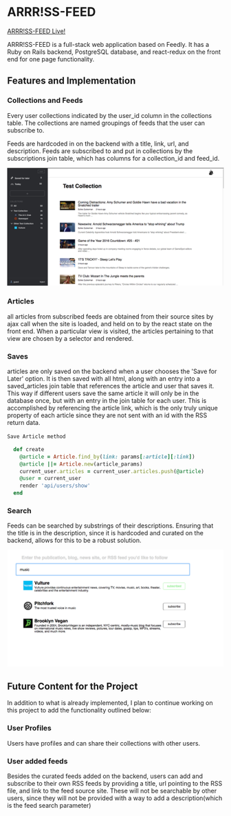 # ARRR!SS-FEED

[ARRR!SS-FEED Live!](https://arrr-ss-feed.herokuapp.com/#/collection_view)

ARRR!SS-FEED is a full-stack web application based on Feedly.  It has a Ruby on Rails backend, PostgreSQL database, and react-redux on the front end for one page functionality.

## Features and Implementation

### Collections and Feeds

  Every user collections indicated by the user_id column in the collections table.  The collections are named groupings of feeds that the user can subscribe to.

  Feeds are hardcoded in on the backend with a title, link, url, and description.  Feeds are subscribed to and put in collections by the subscriptions join table, which has columns for a collection_id and feed_id.

  ![Collection View Screenshot](app/assets/images/Collection_View_Screenshot.png)

### Articles
  all articles from subscribed feeds are obtained from their source sites by ajax call when the site is loaded, and held on to by the react state on the front end.  When a particular view is visited, the articles pertaining to that view are chosen by a selector and rendered.

### Saves
  articles are only saved on the backend when a user chooses the 'Save for Later' option.  It is then saved with all html, along with an entry into a saved_articles join table that references the article and user that saves it.  This way if different users save the same article it will only be in the database once, but with an entry in the join table for each user.  This is accomplished by referencing the article link, which is the only truly unique property of each article since they are not sent with an id with the RSS return data.

  `Save Article method`
  ```ruby
    def create
      @article = Article.find_by(link: params[:article][:link])
      @article ||= Article.new(article_params)
      current_user.articles = current_user.articles.push(@article)
      @user = current_user
      render 'api/users/show'
    end
  ```
### Search
  Feeds can be searched by substrings of their descriptions.  Ensuring that the title is in the description, since it is hardcoded and curated on the backend, allows for this to be a robust solution.

  ![Image of Search](app/assets/images/Search_screenshot.png)

## Future Content for the Project

  In addition to what is already implemented, I plan to continue working on this project to add the functionality outlined below:

### User Profiles
  Users have profiles and can share their collections with other users.

### User added feeds
  Besides the curated feeds added on the backend, users can add and subscribe to their own RSS feeds by providing a title, url pointing to the RSS file, and link to the feed source site.  These will not be searchable by other users, since they will not be provided with a way to add a description(which is the feed search parameter)
